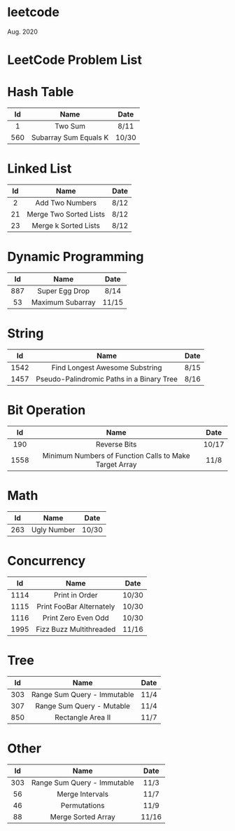 # leetcode
Aug. 2020 

# LeetCode Problem List

# Hash Table

| Id | Name | Date |
|:---:| :------: | :----: |
| 1 | Two Sum | 8/11 |
| 560 | Subarray Sum Equals K | 10/30 |

# Linked List

| Id | Name | Date |
|:---:| :------: | :----: |
| 2 | Add Two Numbers | 8/12 |
| 21 | Merge Two Sorted Lists | 8/12 |
| 23 | Merge k Sorted Lists | 8/12 |

# Dynamic Programming

| Id | Name | Date |
|:---:| :------: | :----: |
| 887 | Super Egg Drop | 8/14 |
| 53 | Maximum Subarray | 11/15 |

# String

| Id | Name | Date |
|:---:| :------: | :----: |
| 1542 | Find Longest Awesome Substring | 8/15 |
| 1457 | Pseudo-Palindromic Paths in a Binary Tree | 8/16 |

# Bit Operation

| Id | Name | Date |
|:---:| :------: | :----: |
| 190 | Reverse Bits | 10/17 |
| 1558 | Minimum Numbers of Function Calls to Make Target Array | 11/8 |

# Math
| Id | Name | Date |
|:---:| :------: | :----: |
| 263 | Ugly Number | 10/30 |

# Concurrency
| Id | Name | Date |
|:---:| :------: | :----: |
| 1114 | Print in Order | 10/30 |
| 1115 | Print FooBar Alternately | 10/30 |
| 1116 | Print Zero Even Odd | 10/30 |
| 1995 | Fizz Buzz Multithreaded | 11/16 |

# Tree
| Id | Name | Date |
|:---:| :------: | :----: |
| 303 | Range Sum Query - Immutable | 11/4 |
| 307 | Range Sum Query - Mutable | 11/4 |
| 850 | Rectangle Area II | 11/7 |

# Other
| Id | Name | Date |
|:---:| :------: | :----: |
| 303 | Range Sum Query - Immutable | 11/3 |
| 56 | Merge Intervals | 11/7 |
| 46 | Permutations | 11/9 |
| 88 | Merge Sorted Array | 11/16 |
